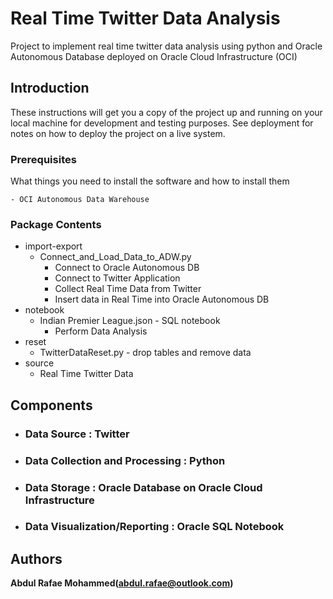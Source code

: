 # Real Time Twitter Data Analysis


Project to implement real time twitter data analysis  using python and Oracle Autonomous Database deployed on Oracle Cloud Infrastructure (OCI)


## Introduction

These instructions will get you a copy of the project up and running on your local machine for development and testing purposes. See deployment for notes on how to deploy the project on a live system.

### Prerequisites

What things you need to install the software and how to install them

```
- OCI Autonomous Data Warehouse
```

### Package Contents

* import-export
  * Connect_and_Load_Data_to_ADW.py 
    * Connect to Oracle Autonomous DB
    * Connect to Twitter Application
    * Collect Real Time Data from Twitter
    * Insert data in Real Time into Oracle Autonomous DB
* notebook
  * Indian Premier League.json - SQL notebook
    * Perform Data Analysis
* reset
  * TwitterDataReset.py - drop tables and remove data
* source
  * Real Time Twitter Data

## Components
* ### Data Source                        : Twitter
* ### Data Collection and Processing     : Python
* ### Data Storage                       : Oracle Database on Oracle Cloud Infrastructure 
* ### Data Visualization/Reporting       : Oracle SQL Notebook


## Authors

**Abdul Rafae Mohammed(abdul.rafae@outlook.com)**
